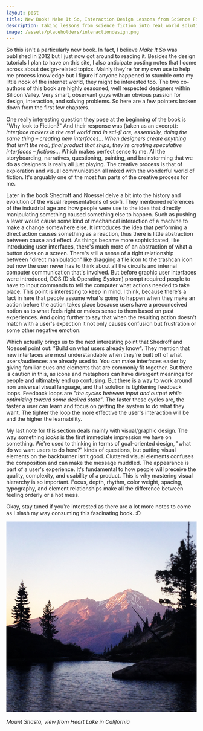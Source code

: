 ```yaml
---
layout: post
title: New Book! Make It So, Interaction Design Lessons from Science Fiction
description: Taking lessons from science fiction into real world solutions
image: /assets/placeholders/interactiondesign.png
---
```

So this isn't a particularly new book. In fact, I believe <i>Make It So</i> was published in 2012 but I just now got around to reading it. Besides the design tutorials I plan to have on this site, I also anticipate posting notes that I come across about design-related topics. Mainly they're for my own use to help me process knowledge but I figure if anyone happened to stumble onto my little nook of the internet world, they might be interested too. The two co-authors of this book are highly seasoned, well respected designers within Silicon Valley. Very smart, observant guys with an obvious passion for design, interaction, and solving problems. So here are a few pointers broken down from the first few chapters.

One really interesting question they pose at the beginning of the book is "Why look to Fiction?" And their response was (taken as an excerpt): <i>interface makers in the real world and in sci-fi are, essentially, doing the same thing – creating new interfaces... When designers create anything that isn't the real, final product that ships, they're creating speculative interfaces – fictions...</i> Which makes perfect sense to me. All the storyboarding, narratives, questioning, painting, and brainstorming that we do as designers is really all just playing. The creative process is that of exploration and visual communication all mixed with the wonderful world of fiction. It's arguably one of the most fun parts of the creative process for me.

Later in the book Shedroff and Noessel delve a bit into the history and evolution of the visual representations of sci-fi. They mentioned references of the industrial age and how people were use to the idea that directly manipulating something caused something else to happen. Such as pushing a lever would cause some kind of mechanical interaction of a machine to make a change somewhere else. It introduces the idea that performing a direct action causes something as a reaction, thus there is little abstraction between cause and effect. As things became more sophisticated, like introducing user interfaces, there's much more of an abstraction of what a button does on a screen. There's still a sense of a tight relationship between "direct manipulation" like dragging a file icon to the trashcan icon but now the user never has to think about all the circuits and internal computer communication that's involved. But before graphic user interfaces were introduced, DOS (Disk Operating System) prompt required people to have to input commands to tell the computer what actions needed to take place. This point is interesting to keep in mind, I think, because there's a fact in here that people assume what's going to happen when they make an action before the action takes place because users have a preconceived notion as to what feels right or makes sense to them based on past experiences. And going further to say that when the resulting action doesn't match with a user's expection it not only causes confusion but frustration or some other negative emotion.

Which actually brings us to the next interesting point that Shedroff and Noessel point out: "Build on what users already know". They mention that new interfaces are most understandable when they're built off of what users/audiences are already used to. You can make interfaces easier by giving familiar cues and elements that are commonly fit together. But there is caution in this, as icons and metaphors can have divergent meanings for people and ultimately end up confusing. But there is a way to work around non universal visual language, and that solution is tightening feedback loops. Feedback loops are <i>"the cycles between input and output while optimizing toward some desired state"</i>. The faster these cycles are, the faster a user can learn and focus on getting the system to do what they want. The tighter the loop the more effective the user's interaction will be and the higher the learnability.

My last note for this section deals mainly with visual/graphic design. The way something <i>looks</i> is the first immediate impression we have on something. We're used to thinking in terms of goal-oriented design, "what do we want users to do here?" kinds of questions, but putting visual elements on the backburner isn't good. Cluttered visual elements confuses the composition and can make the message muddled. The appearance is part of a user's experience. It's fundamental to how people will preceive the quality, complexity, and usability of a product. This is why mastering visual hierarchy is so important. Focus, depth, rhythm, color weight, spacing, typography, and element relationships make all the difference between feeling orderly or a hot mess.  

Okay, stay tuned if you're interested as there are a lot more notes to come as I slash my way consuming this fascinating book. :D

<img class="img-responsive" src="/assets/placeholders/fourthofjuly2.png" style="width:800px">

<i>Mount Shasta, view from Heart Lake in California</i>



